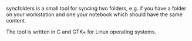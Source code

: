 syncfolders is a small tool for syncing two folders, e.g. if you have a folder on your workstation and one your notebook which should have the same content.

The tool is written in C and GTK+ for Linux operating systems.